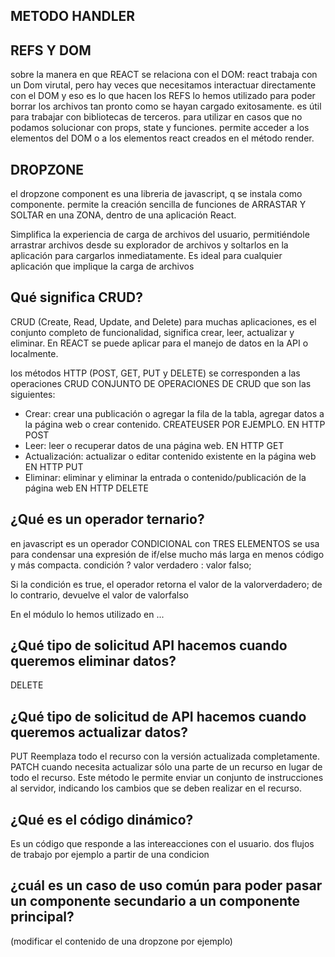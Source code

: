 ## METODO HANDLER

## REFS Y DOM
sobre la manera en que REACT se relaciona con el DOM: react trabaja con un Dom virutal, pero hay veces que necesitamos interactuar directamente con el DOM y eso es lo que hacen los REFS
lo hemos utilizado para poder borrar los archivos tan pronto como se hayan cargado exitosamente. es útil para trabajar con bibliotecas de terceros.
para utilizar en casos que no podamos solucionar con props, state y funciones.
permite acceder a los elementos del DOM o a los elementos react creados en el método render.

## DROPZONE
el dropzone component es una libreria de javascript, q se instala como componente. 
permite la creación sencilla de funciones de ARRASTAR Y SOLTAR en una ZONA, dentro de una aplicación React.

Simplifica la experiencia de carga de archivos del usuario, permitiéndole arrastrar archivos desde su explorador de archivos y soltarlos en la aplicación para cargarlos inmediatamente.
Es ideal para cualquier aplicación que implique la carga de archivos

## Qué significa CRUD?

CRUD (Create, Read, Update, and Delete)
para muchas aplicaciones, es el conjunto completo de funcionalidad, significa crear, leer, actualizar y eliminar.
En REACT se puede aplicar para el manejo de datos en la API o localmente.

los métodos HTTP (POST, GET, PUT y DELETE) se corresponden a las operaciones CRUD
CONJUNTO DE OPERACIONES DE CRUD que son las siguientes:
- Crear: crear una publicación o agregar la fila de la tabla, agregar datos a la página web o crear contenido.  CREATEUSER POR EJEMPLO. EN HTTP POST
- Leer: leer o recuperar datos de una página web. EN HTTP GET
- Actualización: actualizar o editar contenido existente en la página web EN HTTP PUT
- Eliminar: eliminar y eliminar la entrada o contenido/publicación de la página web EN HTTP DELETE

## ¿Qué es un operador ternario?
en javascript es un operador CONDICIONAL con TRES ELEMENTOS
se usa para condensar una expresión de if/else mucho más larga en menos código y más compacta.
condición ? valor verdadero : valor falso;

Si la condición es true, el operador retorna el valor de la valorverdadero; de lo contrario, devuelve el valor de valorfalso

En el módulo lo hemos utilizado en ...

## ¿Qué tipo de solicitud API hacemos cuando queremos eliminar datos?
DELETE

## ¿Qué tipo de solicitud de API hacemos cuando queremos actualizar datos?
PUT Reemplaza todo el recurso con la versión actualizada completamente.
PATCH cuando necesita actualizar sólo una parte de un recurso en lugar de todo el recurso. Este método le permite enviar un conjunto de instrucciones al servidor, indicando los cambios que se deben realizar en el recurso.

## ¿Qué es el código dinámico?
Es un código que responde a las intereacciones con el usuario.
 dos flujos de trabajo por ejemplo a partir de una condicion


## ¿cuál es un caso de uso común para poder pasar un componente secundario a un componente principal? 
(modificar el contenido de una dropzone por ejemplo)

